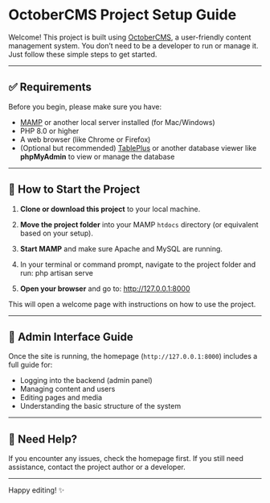 # OctoberCMS Project Setup Guide

Welcome! This project is built using [OctoberCMS](https://octobercms.com/), a user-friendly content management system. You don’t need to be a developer to run or manage it. Just follow these simple steps to get started.

---

## ✅ Requirements

Before you begin, please make sure you have:

- [MAMP](https://www.mamp.info/en/) or another local server installed (for Mac/Windows)
- PHP 8.0 or higher
- A web browser (like Chrome or Firefox)
- (Optional but recommended) [TablePlus](https://tableplus.com/) or another database viewer like **phpMyAdmin** to view or manage the database

---

## 🚀 How to Start the Project

1. **Clone or download this project** to your local machine.

2. **Move the project folder** into your MAMP `htdocs` directory (or equivalent based on your setup).

3. **Start MAMP** and make sure Apache and MySQL are running.

4. In your terminal or command prompt, navigate to the project folder and run: php artisan serve


5. **Open your browser** and go to: http://127.0.0.1:8000


This will open a welcome page with instructions on how to use the project.

---

## 📄 Admin Interface Guide

Once the site is running, the homepage (`http://127.0.0.1:8000`) includes a full guide for:

- Logging into the backend (admin panel)
- Managing content and users
- Editing pages and media
- Understanding the basic structure of the system

---

## 🧠 Need Help?

If you encounter any issues, check the homepage first. If you still need assistance, contact the project author or a developer.

---

Happy editing! ✨
